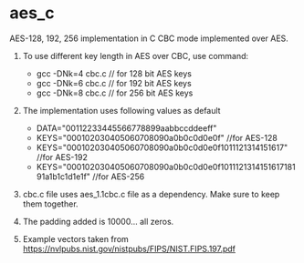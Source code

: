 # aes_c
AES-128, 192, 256 implementation in C
CBC mode implemented over AES.

 1. To use different key length in AES over CBC, use command: 
     - gcc -DNk=4 cbc.c // for 128 bit AES keys
     - gcc -DNk=6 cbc.c // for 192 bit AES keys
     - gcc -DNk=8 cbc.c // for 256 bit AES keys

 2. The implementation uses following values as default
    - DATA="00112233445566778899aabbccddeeff"  
    - KEYS="000102030405060708090a0b0c0d0e0f"  //for AES-128
    - KEYS="000102030405060708090a0b0c0d0e0f1011121314151617"  //for AES-192
    - KEYS="000102030405060708090a0b0c0d0e0f101112131415161718191a1b1c1d1e1f"  //for AES-256

 3. cbc.c file uses aes_1.1cbc.c file as a dependency. Make sure to keep them together.
 4. The padding added is 10000... all zeros.
 5. Example vectors taken from https://nvlpubs.nist.gov/nistpubs/FIPS/NIST.FIPS.197.pdf
